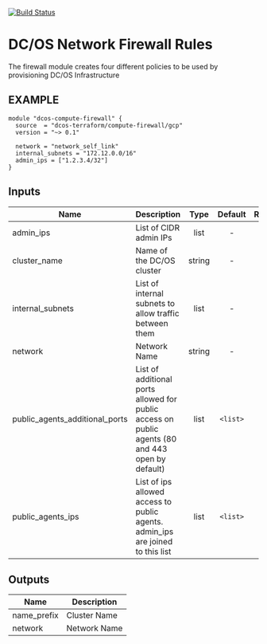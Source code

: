 [![Build Status](https://jenkins-terraform.mesosphere.com/service/dcos-terraform-jenkins/job/dcos-terraform/job/terraform-gcp-compute-firewall/job/master/badge/icon)](https://jenkins-terraform.mesosphere.com/service/dcos-terraform-jenkins/job/dcos-terraform/job/terraform-gcp-compute-firewall/job/master/)
# DC/OS Network Firewall Rules

The firewall module creates four different policies to be used by provisioning DC/OS Infrastructure

## EXAMPLE

```hcl
module "dcos-compute-firewall" {
  source  = "dcos-terraform/compute-firewall/gcp"
  version = "~> 0.1"

  network = "network_self_link"
  internal_subnets = "172.12.0.0/16"
  admin_ips = ["1.2.3.4/32"]
}
```


## Inputs

| Name | Description | Type | Default | Required |
|------|-------------|:----:|:-----:|:-----:|
| admin_ips | List of CIDR admin IPs | list | - | yes |
| cluster_name | Name of the DC/OS cluster | string | - | yes |
| internal_subnets | List of internal subnets to allow traffic between them | list | - | yes |
| network | Network Name | string | - | yes |
| public_agents_additional_ports | List of additional ports allowed for public access on public agents (80 and 443 open by default) | list | `<list>` | no |
| public_agents_ips | List of ips allowed access to public agents. admin_ips are joined to this list | list | `<list>` | no |

## Outputs

| Name | Description |
|------|-------------|
| name_prefix | Cluster Name |
| network | Network Name |

